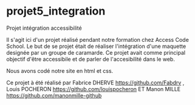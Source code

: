 # projet5_integration


Projet intégration accessibilité

Il s'agit ici d'un projet réalisé pendant notre formation chez Access Code School. Le but de se projet était de réaliser l'intégration d'une maquette designée par un groupe de caramarde. Ce projet avait comme principal objectif d'être accessibile et de parler de l'accesibilité dans le web.

Nous avons codé notre site en html et css.

Ce projet à été réalisé par Fabrice DHERVE https://github.com/Fabdrv , Louis POCHERON https://github.com/louispocheron ET Manon MILLE https://github.com/manonmille-github